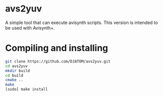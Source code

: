 avs2yuv
=======
A simple tool that can execute avisynth scripts. 
This version is intended to be used with Avisynth+.

Compiling and installing
=======
```bash
git clone https://github.com/DJATOM/avs2yuv.git
cd avs2yuv
mkdir build
cd build
cmake ..
make
[sudo] make install
```

